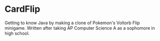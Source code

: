 # CardFlip

Getting to know Java by making a clone of Pokemon's Voltorb Flip minigame. Written after taking AP Computer Science A as a sophomore in high school.
